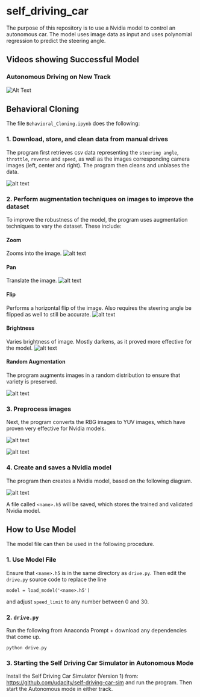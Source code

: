 # self_driving_car

The purpose of this repository is to use a Nvidia model to control an autonomous car. The model uses image data as input and uses polynomial regression to predict the steering angle. 

## Videos showing Successful Model

### Autonomous Driving on New Track
![Alt Text](gifs/Autonomous_New.gif)

## Behavioral Cloning

The file `Behavioral_Cloning.ipynb` does the following:

### 1. Download, store, and clean data from manual drives

The program first retrieves csv data representing the `steering angle`, `throttle`, `reverse` and `speed`, as well as the images corresponding camera images (left, center and right). The program then cleans and unbiases the data.

![alt text](images/Unbias_Data.png?raw=true "Unbias Data")

### 2. Perform augmentation techniques on images to improve the dataset

To improve the robustness of the model, the program uses augmentation techniques to vary the dataset. These include:

#### Zoom

Zooms into the image.
![alt text](images/Zoom.png?raw=true "Zoom")

#### Pan

Translate the image.
![alt text](images/Pan.png?raw=true "Pan")

#### Flip

Performs a horizontal flip of the image. Also requires the steering angle be flipped as well to still be accurate.
![alt text](images/Flip.png?raw=true "Flip")

#### Brightness

Varies brightness of image. Mostly darkens, as it proved more effective for the model.
![alt text](images/Brightness.png?raw=true "Brightness")

#### Random Augmentation

The program augments images in a random distribution to ensure that variety is preserved.

![alt text](images/Random_Augmentation.png?raw=true "Random Augmentation")

### 3. Preprocess images

Next, the program converts the RBG images to YUV images, which have proven very effective for Nvidia models.

![alt text](images/Preprocess.png?raw=true "Preprocess")

![alt text](images/Preprocess_Augmentation.png?raw=true "Preprocess+Augmentation")

### 4. Create and saves a Nvidia model

The program then creates a Nvidia model, based on the following diagram.

![alt text](images/Nvidia_Model.png?raw=true "Nvidia Model")

 
A file called `<name>.h5` will be saved, which stores the trained and validated Nvidia model.

## How to Use Model

The model file can then be used in the following procedure.
  
### 1. Use Model File

Ensure that `<name>.h5` is in the same directory as `drive.py`. Then edit the `drive.py` source code to replace the line

```
model = load_model('<name>.h5')
```

and adjust `speed_limit` to any number between 0 and 30.

### 2. `drive.py`

Run the following from Anaconda Prompt + download any dependencies that come up.

```
python drive.py
```

### 3. Starting the Self Driving Car Simulator in Autonomous Mode

Install the Self Driving Car Simulator (Version 1) from: https://github.com/udacity/self-driving-car-sim and run the program. Then start the Autonomous mode in either track.


